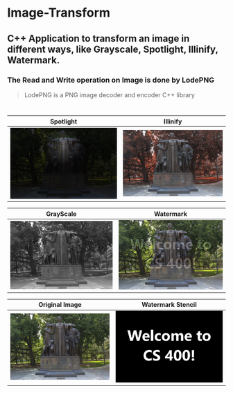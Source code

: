 # Image-Transform
## C++ Application to transform an image in different ways, like Grayscale, Spotlight, Illinify, Watermark. 
### The Read and Write operation on Image is done by LodePNG 
> LodePNG is a PNG image decoder and encoder C++ library
#
| Spotlight             | Illinify              |
| :---:                 | :---:                 |
| ![](out-spotlight.png)| ![](out-illinify.png) |

| GrayScale             | Watermark             |
| :---:                 | :---:                 |
| ![](out-grayscale.png)| ![](out-watermark.png)|

| Original Image        | Watermark Stencil     |
| :---:                 | :---:                 |
| ![](alma.png)         | ![](overlay.png)      |
